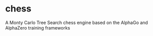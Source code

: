 # chess

A Monty Carlo Tree Search chess engine based on the AlphaGo and AlphaZero training frameworks
